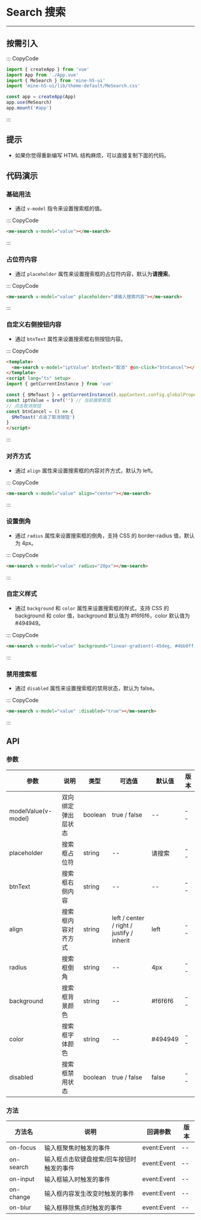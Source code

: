 # Search 搜索

---

## 按需引入

::: CopyCode

```JavaScript
import { createApp } from 'vue'
import App from './App.vue'
import { MeSearch } from 'mine-h5-ui'
import 'mine-h5-ui/lib/theme-default/MeSearch.css'

const app = createApp(App)
app.use(MeSearch)
app.mount('#app')
```

:::

## 提示

- 如果你觉得重新编写 HTML 结构麻烦，可以直接复制下面的代码。

## 代码演示

### 基础用法

- 通过 `v-model` 指令来设置搜索框的值。

::: CopyCode

```HTML
<me-search v-model="value"></me-search>
```

:::

### 占位符内容

- 通过 `placeholder` 属性来设置搜索框的占位符内容，默认为**请搜索**。

::: CopyCode

```HTML
<me-search v-model="value" placeholder="请输入搜索内容"></me-search>
```

:::

### 自定义右侧按钮内容

- 通过 `btnText` 属性来设置搜索框右侧按钮内容。

::: CopyCode

```HTML
<template>
  <me-search v-model="iptValue" btnText="取消" @on-click="btnCancel"></me-search>
</template>
<script lang="ts" setup>
import { getCurrentInstance } from 'vue'

const { $MeToast } = getCurrentInstance().appContext.config.globalProperties
const iptValue = $ref('') // 当前搜索框值
// 点击取消按钮
const btnCancel = () => {
  $MeToast('点击了取消按钮')
}
</script>
```

:::

### 对齐方式

- 通过 `align` 属性来设置搜索框的内容对齐方式，默认为 left。

::: CopyCode

```HTML
<me-search v-model="value" align="center"></me-search>
```

:::

### 设置倒角

- 通过 `radius` 属性来设置搜索框的倒角，支持 CSS 的 border-radius 值，默认为 4px。

::: CopyCode

```HTML
<me-search v-model="value" radius="20px"></me-search>
```

:::

### 自定义样式

- 通过 `background` 和 `color` 属性来设置搜索框的样式，支持 CSS 的 background 和 color 值，background 默认值为 #f6f6f6，color 默认值为 #494949。

::: CopyCode

```HTML
<me-search v-model="value" background="linear-gradient(-45deg, #4bb0ff, #6149f6)" color="#fff"></me-search>
```

:::

### 禁用搜索框

- 通过 `disabled` 属性来设置搜索框的禁用状态，默认为 false。

::: CopyCode

```HTML
<me-search v-model="value" :disabled="true"></me-search>
```

:::

## API

### 参数

| 参数                | 说明               | 类型    | 可选值                                    | 默认值  | 版本 |
| ------------------- | ------------------ | ------- | ----------------------------------------- | ------- | ---- |
| modelValue(v-model) | 双向绑定弹出层状态 | boolean | true / false                              | --      | --   |
| placeholder         | 搜索框占位符       | string  | --                                        | 请搜索  | --   |
| btnText             | 搜索框右侧内容     | string  | --                                        | --      | --   |
| align               | 搜索框内容对齐方式 | string  | left / center / right / justify / inherit | left    | --   |
| radius              | 搜索框倒角         | string  | --                                        | 4px     | --   |
| background          | 搜索框背景颜色     | string  | --                                        | #f6f6f6 | --   |
| color               | 搜索框字体颜色     | string  | --                                        | #494949 | --   |
| disabled            | 搜索框禁用状态     | boolean | true / false                              | false   | --   |

### 方法

| 方法名    | 说明                                      | 回调参数    | 版本 |
| --------- | ----------------------------------------- | ----------- | ---- |
| on-focus  | 输入框聚焦时触发的事件                    | event:Event | --   |
| on-search | 输入框点击软键盘搜索/回车按钮时触发的事件 | event:Event | --   |
| on-input  | 输入框输入时触发的事件                    | event:Event | --   |
| on-change | 输入框内容发生改变时触发的事件            | event:Event | --   |
| on-blur   | 输入框移除焦点时触发的事件                | event:Event | --   |
